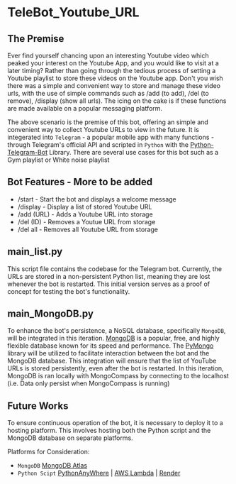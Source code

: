 # TeleBot_Youtube_URL

## The Premise
Ever find yourself chancing upon an interesting Youtube video which peaked your interest on the Youtube App, and you would like to visit at a later timing? Rather than going through the tedious process of setting a Youtube playlist to store these videos on the Youtube app. Don't you wish there was a simple and convenient way to store and manage these video urls, with the use of simple commands such as /add (to add), /del (to remove), /display (show all urls). The icing on the cake is if these functions are made available on a popular messaging platform.

The above scenario is the premise of this bot, offering an simple and convenient way to collect Youtube URLs to view in the future. It is integerated into `Telegram` - a popular mobile app with many functions - through Telegram's official API and scripted in `Python` with the [Python-Telegram-Bot](https://python-telegram-bot.org/) Library. There are several use cases for this bot such as a Gym playlist or White noise playlist

## Bot Features - More to be added
* /start - Start the bot and displays a welcome message
* /display - Display a list of stored Youtube URL
* /add (URL) - Adds a Youtube URL into storage 
* /del (ID) - Removes a Youtue URL from storage
* /del all - Removes all Youtube URL from storage

## main_list.py
This script file contains the codebase for the Telegram bot. Currently, the URLs are stored in a non-persistent Python list, meaning they are lost whenever the bot is restarted. This initial version serves as a proof of concept for testing the bot's functionality.

## main_MongoDB.py
To enhance the bot's persistence, a NoSQL database, specifically `MongoDB`, will be integrated in this iteration. [MongoDB](https://www.mongodb.com/docs/manual/reference/method/js-collection/) is a popular, free, and highly flexible database known for its speed and performance. The [PyMongo](https://www.mongodb.com/resources/languages/mongoengine-pymongo) library will be utilized to facilitate interaction between the bot and the MongoDB database. This integration will ensure that the list of YouTube URLs is stored persistently, even after the bot is restarted. In this iteration, MongoDB is ran locally with MongoCompass by connecting to the localhost (i.e. Data only persist when MongoCompass is running)

## Future Works
To ensure continuous operation of the bot, it is necessary to deploy it to a hosting platform. This involves hosting both the Python script and the MongoDB database on separate platforms.

Platforms for Consideration:
* `MongoDB` [MongoDB Atlas](https://cloud.mongodb.com/v2/6736f07f33b7a4212f94707c#/host/replicaSet/6736f23d3dfe6a1dbe0e97dd)
* `Python Scipt` [PythonAnyWhere](https://www.pythonanywhere.com/) | [AWS Lambda](https://aws.amazon.com/lambda/?did=ft_card&trk=ft_card) | [Render]()

